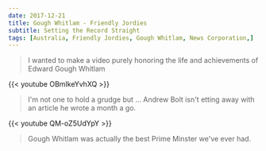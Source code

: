 ```yaml
---
date: 2017-12-21
title: Gough Whitlam - Friendly Jordies
subtitle: Setting the Record Straight
tags: [Australia, Friendly Jordies, Gough Whitlam, News Corporation,]
---
```


> I wanted to make a video purely honoring the life and achievements of Edward Gough Whitlam

{{< youtube OBmIkeYvhXQ >}}

> I'm not one to hold a grudge but ... Andrew Bolt isn't etting away with an article he wrote a month a go.

{{< youtube QM-oZ5UdYpY >}}

> Gough Whitlam was actually the best Prime Minster we've ever had.
